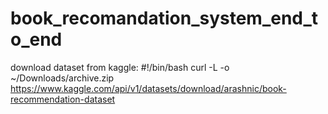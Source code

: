 # book_recomandation_system_end_to_end

download dataset from kaggle:
#!/bin/bash
curl -L -o ~/Downloads/archive.zip\
https://www.kaggle.com/api/v1/datasets/download/arashnic/book-recommendation-dataset
